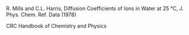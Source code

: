 R. Mills and C.L. Harris, Diffusion Coefficients of Ions in Water at 25 °C, J. Phys. Chem. Ref. Data (1978)

CRC Handbook of Chemistry and Physics
